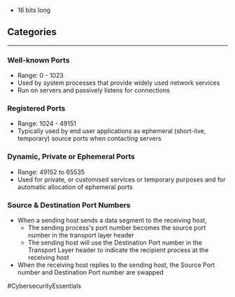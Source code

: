 - 16 bits long

## Categories
---
### Well-known Ports
- Range: 0 - 1023
- Used by system processes that provide widely used network services
- Run on servers and passively listens for connections 

### Registered Ports
- Range: 1024 - 49151
- Typically used by end user applications as ephemeral (short-live, temporary) source ports when contacting servers

### Dynamic, Private or Ephemeral Ports
- Range: 49152 to 65535
- Used for private, or customised services or temporary purposes and for automatic allocation of ephemeral ports

### Source & Destination Port Numbers
- When a sending host sends a data segment to the receiving host,
	- The sending process's port number becomes the source port number in the transport layer header
	- The sending host will use the Destination Port number in the Transport Layer header to indicate the recipient process at the receiving host
- When the receiving host replies to the sending host, the Source Port number and Destination Port number are swapped

#CybersecurityEssentials 
